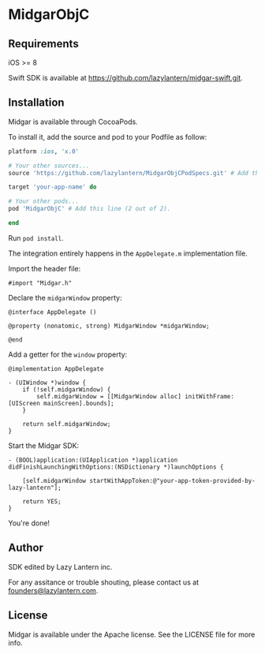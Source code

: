 # MidgarObjC

## Requirements

iOS >= 8

Swift SDK is available at https://github.com/lazylantern/midgar-swift.git.

## Installation

Midgar is available through CocoaPods. 

To install it, add the source and pod to your Podfile as follow:

```ruby
platform :ios, 'x.0'

# Your other sources...
source 'https://github.com/lazylantern/MidgarObjCPodSpecs.git' # Add this line (1 out of 2).

target 'your-app-name' do

# Your other pods...
pod 'MidgarObjC' # Add this line (2 out of 2).

end
```

Run `pod install`.

The integration entirely happens in the `AppDelegate.m` implementation file.

Import the header file:

```
#import "Midgar.h"
```

Declare the `midgarWindow` property:

```
@interface AppDelegate ()

@property (nonatomic, strong) MidgarWindow *midgarWindow;

@end
```

Add a getter for the `window` property:

```
@implementation AppDelegate

- (UIWindow *)window {
    if (!self.midgarWindow) {
        self.midgarWindow = [[MidgarWindow alloc] initWithFrame:[UIScreen mainScreen].bounds];
    }

    return self.midgarWindow;
}
```

Start the Midgar SDK:

```
- (BOOL)application:(UIApplication *)application didFinishLaunchingWithOptions:(NSDictionary *)launchOptions {

    [self.midgarWindow startWithAppToken:@"your-app-token-provided-by-lazy-lantern"];
    
    return YES;
}
```

You're done!

## Author

SDK edited by Lazy Lantern inc. 

For any assitance or trouble shouting, please contact us at founders@lazylantern.com.

## License

Midgar is available under the Apache license. See the LICENSE file for more info.
